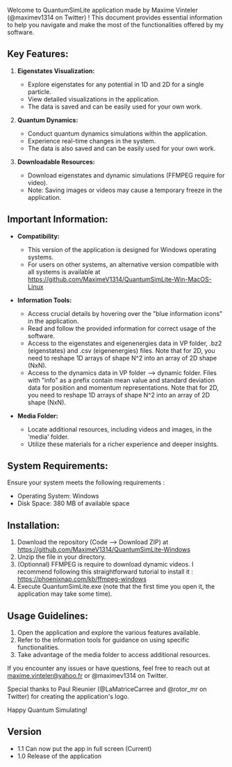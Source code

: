 Welcome to QuantumSimLite application made by Maxime Vinteler (@maximev1314 on Twitter) ! This document provides essential information to help you navigate and make the most of the functionalities offered by my software.

## Key Features:

1. **Eigenstates Visualization:**
   - Explore eigenstates for any potential in 1D and 2D for a single particle.
   - View detailed visualizations in the application.
   - The data is saved and can be easily used for your own work.

2. **Quantum Dynamics:**
   - Conduct quantum dynamics simulations within the application.
   - Experience real-time changes in the system.
   - The data is also saved and can be easily used for your own work.

3. **Downloadable Resources:**
   - Download eigenstates and dynamic simulations (FFMPEG require for video).
   - Note: Saving images or videos may cause a temporary freeze in the application.

## Important Information:

- **Compatibility:**
   - This version of the application is designed for Windows operating systems.
   - For users on other systems, an alternative version compatible with all systems is available at https://github.com/MaximeV1314/QuantumSimLite-Win-MacOS-Linux

- **Information Tools:**
   - Access crucial details by hovering over the "blue information icons" in the application.
   - Read and follow the provided information for correct usage of the software.
   - Access to the eigenstates and eigenenergies data in VP folder, .bz2 (eigenstates) and .csv (eigenenergies) files. Note that for 2D, you need to reshape 1D arrays of shape N^2 into an array of 2D shape (NxN).
   - Access to the dynamics data in VP folder --> dynamic folder. Files with "info" as a prefix contain mean value and standard deviation data for position and momentum representations. Note that for 2D, you need to reshape 1D arrays of shape N^2 into an array of 2D shape (NxN).

- **Media Folder:**
   - Locate additional resources, including videos and images, in the 'media' folder.
   - Utilize these materials for a richer experience and deeper insights.

 ## System Requirements:

Ensure your system meets the following requirements :
- Operating System: Windows
- Disk Space: 380 MB of available space

## Installation:

1. Download the repository (Code --> Download ZIP) at https://github.com/MaximeV1314/QuantumSimLite-Windows
2. Unzip the file in your directory.
3. (Optionnal) FFMPEG is require to download dynamic videos. I recommend following this straightforward tutorial to install it : https://phoenixnap.com/kb/ffmpeg-windows
4. Execute QuantumSimLite.exe (note that the first time you open it, the application may take some time).

## Usage Guidelines:

1. Open the application and explore the various features available.
2. Refer to the information tools for guidance on using specific functionalities.
3. Take advantage of the media folder to access additional resources.

If you encounter any issues or have questions, feel free to reach out at maxime.vinteler@yahoo.fr or @maximev1314 on Twitter.

Special thanks to Paul Rieunier (@LaMatriceCarree and @rotor_mr on Twitter) for creating the application's logo.

Happy Quantum Simulating!

## Version
- 1.1 Can now put the app in full screen (Current)
- 1.0 Release of the application
